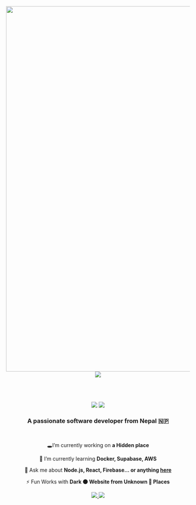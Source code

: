 

 

<h1 align="center">
<img src="https://user-images.githubusercontent.com/74038190/212284100-561aa473-3905-4a80-b561-0d28506553ee.gif" width="1000">
 
 <img src="https://readme-typing-svg.herokuapp.com/?font=Righteous&size=35&center=true&vCenter=true&width=500&height=70&duration=4000&lines=Welcome;+I'm+Roshan+Sharma+|^_^|;+I'm+Hacker+|×_×|;+I'm+Software+Developer+|•_•|" />
</h1>
<div align="center">

<br><br>
 
  <img src="https://skillicons.dev/icons?i=react,bootstrap,mui,html,css,vscode,github,figma,tailwind,git,r" />
  <img src="https://skillicons.dev/icons?i=nodejs,python,javascript,typescript,express,firebase,mongodb,c,java,nextjs,mysql,flask" /><br>
</div>






<h3 align="center">A passionate software developer from Nepal 🇳🇵</h3>

<br/>

<div align="center">

 
  🕳️I’m currently working on **a Hidden place**
 
 🤖 I’m currently learning **Docker, Supabase, AWS**

💬 Ask me about **Node.js, React, Firebase... or anything [here](https://github.com/Un-known001)**

⚡ Fun Works with **Dark 🌑 Website from Unknown 👤 Places**

 </div>

 
<div align="center"> 
  <a href="mailto: killercamping99@gmail.com">
    <img src="https://img.shields.io/badge/Gmail-333333?style=for-the-badge&logo=gmail&logoColor=red" />
  </a>
  <a href="https://www.linkedin.com/in/roshan-sharma-505027294?trk=contact-info" target="_blank">
    <img src="https://img.shields.io/badge/LinkedIn-0077B5?style=for-the-badge&logo=linkedin&logoColor=white" target="_blank" />
  </a>
 
</div>
